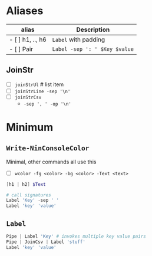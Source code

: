 
# Aliases

| alias            | Description                   |
| ---------------- | ----------------------------- |
| - [ ] h1, .., h6 | `Label` with padding          |
| - [ ] Pair       | `Label -sep ': ' $Key $value` |

## JoinStr

- [ ] `joinStrUl` # list item
- [ ] `joinStrLine -sep '\n' `
- [ ] `joinStrCsv`
  -  `-sep ', ' -op '\n'`

# Minimum
## `Write-NinConsoleColor`

Minimal, other commands all use this

- [ ] `wcolor -fg <color> -bg <color> -Text <text>`

```ps1
[h1 | h2] $Text

# call signatures
Label 'Key' -sep ' '
Label 'key' 'value'
```
## `Label`

```ps1
Pipe | Label 'Key' # invokes multiple key value pairs
Pipe | JoinCsv | Label 'stuff'
Label 'key' 'value'

```